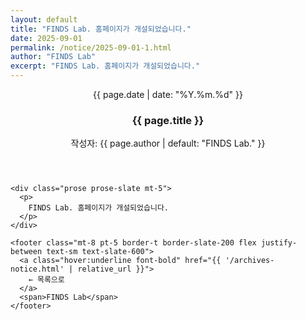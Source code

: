 ```yaml
---
layout: default
title: "FINDS Lab. 홈페이지가 개설되었습니다."
date: 2025-09-01
permalink: /notice/2025-09-01-1.html
author: "FINDS Lab"
excerpt: "FINDS Lab. 홈페이지가 개설되었습니다."
---
```


<section class="max-w-3xl mx-auto px-4 mt-8">
  <article class="bg-white border border-slate-200 rounded-2xl shadow-sm p-6">
    <header>
      <p class="text-sm font-bold text-slate-500">
        {{ page.date | date: "%Y.%m.%d" }}
      </p>
      <h1 class="mt-1 text-2xl font-extrabold text-slate-900">
        {{ page.title }}
      </h1>
      <p class="text-sm text-slate-500 mt-1">
        작성자: {{ page.author | default: "FINDS Lab." }}
      </p>
    </header>

    <div class="prose prose-slate mt-5">
      <p>
        FINDS Lab. 홈페이지가 개설되었습니다.
      </p>
    </div>

    <footer class="mt-8 pt-5 border-t border-slate-200 flex justify-between text-sm text-slate-600">
      <a class="hover:underline font-bold" href="{{ '/archives-notice.html' | relative_url }}">
        ← 목록으로
      </a>
      <span>FINDS Lab</span>
    </footer>
  </article>
</section>
